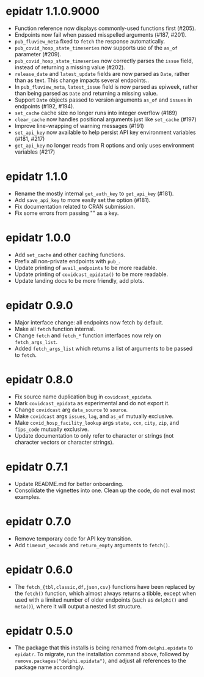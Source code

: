 # epidatr 1.1.0.9000

- Function reference now displays commonly-used functions first (#205).
- Endpoints now fail when passed misspelled arguments (#187, #201).
- `pub_fluview_meta` fixed to `fetch` the response automatically.
- `pub_covid_hosp_state_timeseries` now supports use of the `as_of` parameter
  (#209).
- `pub_covid_hosp_state_timeseries` now correctly parses the `issue` field,
  instead of returning a missing value (#202).
- `release_date` and `latest_update` fields are now parsed as `Date`, rather
  than as text. This change impacts several endpoints..
- In `pub_fluview_meta`, `latest_issue` field is now parsed as epiweek, rather
  than being parsed as `Date` and returning a missing value.
- Support `Date` objects passed to version arguments `as_of` and `issues` in
  endpoints (#192, #194).
- `set_cache` cache size no longer runs into integer overflow (#189)
- `clear_cache` now handles positional arguments just like `set_cache` (#197)
- Improve line-wrapping of warning messages (#191)
- `set_api_key` now available to help persist API key environment variables (#181, #217)
- `get_api_key` no longer reads from R options and only uses environment variables (#217)

# epidatr 1.1.0

- Rename the mostly internal `get_auth_key` to `get_api_key` (#181).
- Add `save_api_key` to more easily set the option (#181).
- Fix documentation related to CRAN submission.
- Fix some errors from passing "" as a key.

# epidatr 1.0.0

- Add `set_cache` and other caching functions.
- Prefix all non-private endpoints with `pub_`.
- Update printing of `avail_endpoints` to be more readable.
- Update printing of `covidcast_epidata()` to be more readable.
- Update landing docs to be more friendly, add plots.

# epidatr 0.9.0

- Major interface change: all endpoints now fetch by default.
- Make all `fetch` function internal.
- Change `fetch` and `fetch_*` function interfaces now rely on `fetch_args_list`.
- Added `fetch_args_list` which returns a list of arguments to be passed to `fetch`.

# epidatr 0.8.0

- Fix source name duplication bug in `covidcast_epidata`.
- Mark `covidcast_epidata` as experimental and do not export it.
- Change `covidcast` arg `data_source` to `source`.
- Make `covidcast` args `issues`, `lag`, and `as_of` mutually exclusive.
- Make `covid_hosp_facility_lookup` args `state,` `ccn`, `city`, `zip`, and
  `fips_code` mutually exclusive.
- Update documentation to only refer to character or strings (not character
  vectors or character strings).

# epidatr 0.7.1

- Update README.md for better onboarding.
- Consolidate the vignettes into one. Clean up the code, do not eval most examples.

# epidatr 0.7.0

- Remove temporary code for API key transition.
- Add `timeout_seconds` and `return_empty` arguments to `fetch()`.

# epidatr 0.6.0

- The `fetch_{tbl,classic,df,json,csv}` functions have been replaced by the
  `fetch()` function, which almost always returns a tibble, except when used with
  a limited number of older endpoints (such as `delphi()` and `meta()`), where it
  will output a nested list structure.

# epidatr 0.5.0

- The package that this installs is being renamed from `delphi.epidata` to
  `epidatr`. To migrate, run the installation command above, followed by
  `remove.packages("delphi.epidata")`, and adjust all references to the package
  name accordingly.
